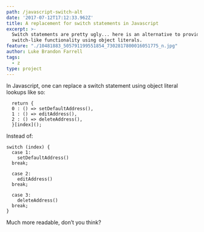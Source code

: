 ```yaml
---
path: /javascript-switch-alt
date: '2017-07-12T17:12:33.962Z'
title: A replacement for switch statements in Javascript
excerpt: >-
  Switch statements are pretty ugly... here is an alternative to provide
  switch-like functionality using object literals.
feature: "./10481883_505791199551854_7302817800016051775_n.jpg"
author: Luke Brandon Farrell
tags:
  - z
type: project
---
```


In Javascript, one can replace a switch statement using object literal lookups like so:

```
  return {
  0 : () => setDefaultAddress(),
  1 : () => editAddress(),
  2 : () => deleteAddress(),
  }[index]();
```
Instead of:


```
switch (index) {
  case 1:
    setDefaultAddress()  
  break;

  case 2:
    editAddress()      
  break;

  case 3:
    deleteAddress()    
  break;
}
```

Much more readable, don’t you think?

